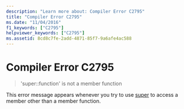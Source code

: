 ```yaml
---
description: "Learn more about: Compiler Error C2795"
title: "Compiler Error C2795"
ms.date: "11/04/2016"
f1_keywords: ["C2795"]
helpviewer_keywords: ["C2795"]
ms.assetid: 8cd8c7fe-2add-4871-85f7-9a6afe4ac588
---
```

# Compiler Error C2795

> 'super::function' is not a member function

This error message appears whenever you try to use [super](../../cpp/super.md) to access a member other than a member function.
